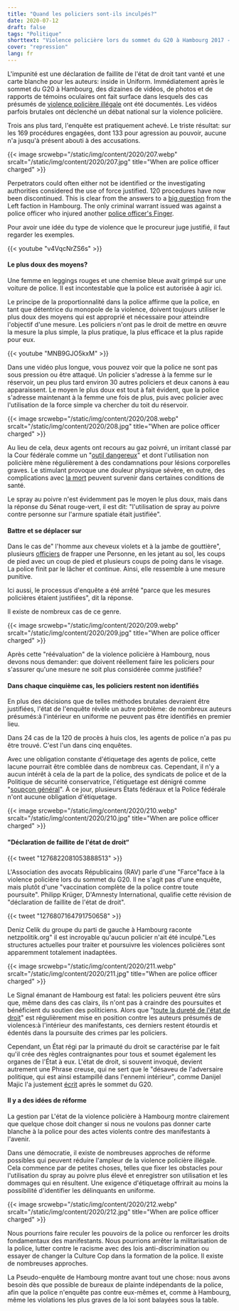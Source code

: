 ```yaml
---
title: "Quand les policiers sont-ils inculpés?"
date: 2020-07-12
draft: false
tags: "Politique"
shorttext: "Violence policière lors du sommet du G20 à Hambourg 2017 - Pas un seul policier n'a été accusé de violence policière. Quand les coupables sont-ils inculpés?"
cover: "repression"
lang: fr
---
```


L'impunité est une déclaration de faillite de l'état de droit tant vanté et une carte blanche pour les auteurs: inside in Uniform. Immédiatement après le sommet du G20 à Hambourg, des dizaines de vidéos, de photos et de rapports de témoins oculaires ont fait surface dans lesquels des cas présumés de [violence policière illégale](https://g20-doku.org/ "Wir dokumentieren Polizeigewalt und Grundrechtsverletzungen") ont été documentés. Les vidéos parfois brutales ont déclenché un débat national sur la violence policière.

Trois ans plus tard, l'enquête est pratiquement achevé. Le triste résultat: sur les 169 procédures engagées, dont 133 pour agression au pouvoir, aucune n'a jusqu'à présent abouti à des accusations.

{{< image srcwebp="/static/img/content/2020/207.webp" srcalt="/static/img/content/2020/207.jpg" title="When are police officer charged" >}}

Perpetrators could often either not be identified or the investigating authorities considered the use of force justified. 120 procedures have now been discontinued. This is clear from the answers to a [big question](/static/downloads/verfahren_gegen_polizeibedienstete_im_rahmen_des_g20_gipfels_und_der_gipfelproteste.pdf "Große Anfrage der Linken") from the Left faction in Hambourg. The only criminal warrant issued was against a police officer who injured another [police officer's Finger](/static/downloads/verfahren_gegen_polizeibedienstete_im_rahmen_des_g20_gipfels_und_der_gipfelproteste_vi.pdf "Schriftliche Kleine Anfrage der Abgeordneten Christiane Schneider und Cansu Özdemir").

Pour avoir une idée du type de violence que le procureur juge justifié, il faut regarder les exemples.

{{< youtube "v4VqcNrZS6s" >}}

#### Le plus doux des moyens?

Une femme en leggings rouges et une chemise bleue avait grimpé sur une voiture de police. Il est incontestable que la police est autorisée à agir ici.

Le principe de la proportionnalité dans la police affirme que la police, en tant que détentrice du monopole de la violence, doivent toujours utiliser le plus doux des moyens qui est approprié et nécessaire pour atteindre l'objectif d'une mesure. Les policiers n'ont pas le droit de mettre en œuvre la mesure la plus simple, la plus pratique, la plus efficace et la plus rapide pour eux.

{{< youtube "MNB9GJO5kxM" >}}

Dans une vidéo plus longue, vous pouvez voir que la police ne sont pas sous pression ou être attaqué. Un policier s'adresse à la femme sur le réservoir, un peu plus tard environ 30 autres policiers et deux canons à eau apparaissent. Le moyen le plus doux est tout à fait évident, que la police s'adresse maintenant à la femme une fois de plus, puis avec policier avec l'utilisation de la force simple va chercher du toit du réservoir.

{{< image srcwebp="/static/img/content/2020/208.webp" srcalt="/static/img/content/2020/208.jpg" title="When are police officer charged" >}}

Au lieu de cela, deux agents ont recours au gaz poivré, un irritant classé par la Cour fédérale comme un "[outil dangereux](https://www.hrr-strafrecht.de/hrr/1/17/1-112-17-1.php "BGH 1 StR 112/17 - Urteil vom 20. September 2017")" et dont l'utilisation non policière mène régulièrement à des condamnations pour lésions corporelles graves. Le stimulant provoque une douleur physique sévère, en outre, des complications avec [la mort](https://www.ncjrs.gov/App/publications/abstract.aspx?ID=155396 "Pepper Spray Update: More Fatalities, More Questions") peuvent survenir dans certaines conditions de santé.

Le spray au poivre n'est évidemment pas le moyen le plus doux, mais dans la réponse du Sénat rouge-vert, il est dit: "l'utilisation de spray au poivre contre personne sur l'armure spatiale était justifiée".

#### Battre et se déplacer sur

Dans le cas de" l'homme aux cheveux violets et à la jambe de gouttière", plusieurs [officiers](https://g20-doku.org//index.html@p=459.html "Am Boden liegende Person wird mehrfach ins Gesicht geboxt") de frapper une Personne, en les jetant au sol, les coups de pied avec un coup de pied et plusieurs coups de poing dans le visage. La police finit par le lâcher et continue. Ainsi, elle ressemble à une mesure punitive.

Ici aussi, le processus d'enquête a été arrêté "parce que les mesures policières étaient justifiées", dit la réponse.

Il existe de nombreux cas de ce genre.

{{< image srcwebp="/static/img/content/2020/209.webp" srcalt="/static/img/content/2020/209.jpg" title="When are police officer charged" >}}

Après cette "réévaluation" de la violence policière à Hambourg, nous devons nous demander: que doivent réellement faire les policiers pour s'assurer qu'une mesure ne soit plus considérée comme justifiée?

#### Dans chaque cinquième cas, les policiers restent non identifiés

En plus des décisions que de telles méthodes brutales devraient être justifiées, l'état de l'enquête révèle un autre problème: de nombreux auteurs présumés:à l'intérieur en uniforme ne peuvent pas être identifiés en premier lieu.

Dans 24 cas de la 120 de procès à huis clos, les agents de police n'a pas pu être trouvé. C'est l'un dans cinq enquêtes.

Avec une obligation constante d'étiquetage des agents de police, cette lacune pourrait être comblée dans de nombreux cas. Cependant, il n'y a aucun intérêt à cela de la part de la police, des syndicats de police et de la Politique de sécurité conservatrice, l'étiquetage est dénigré comme "[soupçon général](https://www.bpb.de/dialog/netzdebatte/263692/contra-kennzeichnungspflicht-fuer-polizistinnen-und-polizisten "Contra: Kennzeichnungspflicht für Polizistinnen und Polizisten")". À ce jour, plusieurs États fédéraux et la Police fédérale n'ont aucune obligation d'étiquetage.

{{< image srcwebp="/static/img/content/2020/210.webp" srcalt="/static/img/content/2020/210.jpg" title="When are police officer charged" >}}

#### "Déclaration de faillite de l'état de droit“

{{< tweet "1276822081053888513" >}}

L'Association des avocats Républicains (RAV) parle d'une "Farce"face à la violence policière lors du sommet du G20. Il ne s'agit pas d'une enquête, mais plutôt d'une "vaccination complète de la police contre toute poursuite". Philipp Krüger, D'Amnesty International, qualifie cette révision de "déclaration de faillite de l'état de droit".

{{< tweet "1276807164791750658" >}}

Deniz Celik du groupe du parti de gauche à Hambourg raconte netzpolitik.org" il est incroyable qu'aucun policier n'ait été inculpé."Les structures actuelles pour traiter et poursuivre les violences policières sont apparemment totalement inadaptées.

{{< image srcwebp="/static/img/content/2020/211.webp" srcalt="/static/img/content/2020/211.jpg" title="When are police officer charged" >}}

Le Signal émanant de Hambourg est fatal: les policiers peuvent être sûrs que, même dans des cas clairs, ils n'ont pas à craindre des poursuites et bénéficient du soutien des politiciens. Alors que "[toute la dureté de l'état de droit](https://taz.de/Landfriedensbruch-beim-G20-Gipfel/!5471631/ "Ohne einen Steinwurf")" est régulièrement mise en position contre les auteurs présumés de violences:à l'intérieur des manifestants, ces derniers restent étourdis et édentés dans la poursuite des crimes par les policiers.

Cependant, un État régi par la primauté du droit se caractérise par le fait qu'il crée des règles contraignantes pour tous et soumet également les organes de l'État à eux. L'état de droit, si souvent invoqué, devient autrement une Phrase creuse, qui ne sert que le "désaveu de l'adversaire politique, qui est ainsi estampillé dans l'ennemi intérieur", comme Danijel Majic l'a justement [écrit](https://www.fr.de/meinung/wann-rechtsstaat-wirklich-gefaehrdet-11023003.html "Wann der Rechtsstaat wirklich gefährdet ist") après le sommet du G20.

#### Il y a des idées de réforme

La gestion par L'état de la violence policière à Hambourg montre clairement que quelque chose doit changer si nous ne voulons pas donner carte blanche à la police pour des actes violents contre des manifestants à l'avenir.

Dans une démocratie, il existe de nombreuses approches de réforme possibles qui peuvent réduire l'ampleur de la violence policière illégale. Cela commence par de petites choses, telles que fixer les obstacles pour l'utilisation du spray au poivre plus élevé et enregistrer son utilisation et les dommages qui en résultent. Une exigence d'étiquetage offrirait au moins la possibilité d'identifier les délinquants en uniforme.

{{< image srcwebp="/static/img/content/2020/212.webp" srcalt="/static/img/content/2020/212.jpg" title="When are police officer charged" >}}

Nous pourrions faire reculer les pouvoirs de la police ou renforcer les droits fondamentaux des manifestants. Nous pourrions arrêter la militarisation de la police, lutter contre le racisme avec des lois anti-discrimination ou essayer de changer la Culture Cop dans la formation de la police. Il existe de nombreuses approches.

La Pseudo-enquête de Hambourg montre avant tout une chose: nous avons besoin dès que possible de bureaux de plainte indépendants de la police, afin que la police n'enquête pas contre eux-mêmes et, comme à Hambourg, même les violations les plus graves de la loi sont balayées sous la table.
